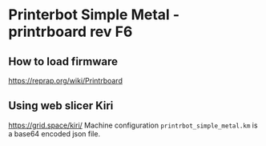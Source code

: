 # Printerbot Simple Metal - printrboard rev F6

## How to load firmware
https://reprap.org/wiki/Printrboard

## Using web slicer Kiri
https://grid.space/kiri/
Machine configuration `printrbot_simple_metal.km` is a base64 encoded json file. 
